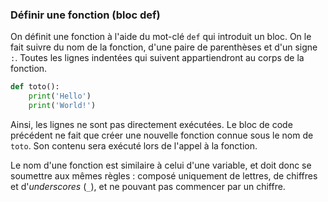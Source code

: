 ### Définir une fonction (bloc def)

On définit une fonction à l'aide du mot-clé `def` qui introduit un bloc.
On le fait suivre du nom de la fonction, d'une paire de parenthèses et d'un signe `:`.
Toutes les lignes indentées qui suivent appartiendront au corps de la fonction.

```python
def toto():
    print('Hello')
    print('World!')
```

Ainsi, les lignes ne sont pas directement exécutées.
Le bloc de code précédent ne fait que créer une nouvelle fonction connue sous le nom de `toto`.
Son contenu sera exécuté lors de l'appel à la fonction.

Le nom d'une fonction est similaire à celui d'une variable, et doit donc se soumettre aux mêmes règles : composé uniquement de lettres, de chiffres et d'_underscores_ (`_`), et ne pouvant pas commencer par un chiffre.
